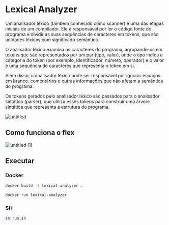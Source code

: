 # Lexical Analyzer

Um analisador léxico (também conhecido como scanner) é uma das etapas iniciais de um compilador. Ele é responsável por ler o código fonte do programa e dividir as suas sequências de caracteres em tokens, que são unidades léxicas com significado semântico.

O analisador léxico examina os caracteres do programa, agrupando-os em tokens que são representados por um par (tipo, valor), onde o tipo indica a categoria do token (por exemplo, identificador, número, operador) e o valor é uma sequência de caracteres que representa o token em si.

Além disso, o analisador léxico pode ser responsável por ignorar espaços em branco, comentários e outras informações que não afetam a semântica do programa.

Os tokens gerados pelo analisador léxico são passados para o analisador sintático (parser), que utiliza esses tokens para construir uma árvore sintática que representa a estrutura do programa.

![untitled](https://user-images.githubusercontent.com/45442173/236529203-16298c11-b5da-4800-ab1d-7e47ad0b6c7d.png)

## Como funciona o flex

![untitled (1)](https://user-images.githubusercontent.com/45442173/236550435-7b1c88d4-f17d-4555-9198-c656e0f5cfd4.png)

## Executar

### Docker

```sh
docker build -t lexical-analyzer .

```

```sh
docker run lexical-analyzer
```

### SH

```sh
sh run.sh
```